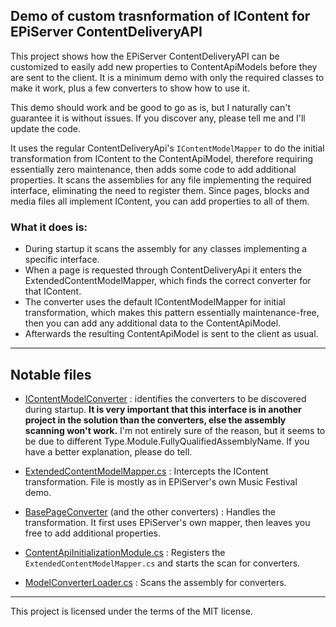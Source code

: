 ## Demo of custom trasnformation of IContent for EPiServer ContentDeliveryAPI

This project shows how the EPiServer ContentDeliveryAPI can be customized to easily add new properties to ContentApiModels before they are sent to the client. It is a minimum demo with only the required classes to make it work, plus a few converters to show how to use it.

This demo should work and be good to go as is, but I naturally can't guarantee it is without issues. If you discover any, please tell me and I'll update the code.

It uses the regular ContentDeliveryApi's `IContentModelMapper` to do the initial transformation from IContent to the ContentApiModel, therefore requiring essentially zero maintenance, then adds some code to add additional properties. It scans the assemblies for any file implementing the required interface, eliminating the need to register them. Since pages, blocks and media files all implement IContent, you can add properties to all of them.

### What it does is:
* During startup it scans the assembly for any classes implementing a specific interface.
* When a page is requested through ContentDeliveryApi it enters the ExtendedContentModelMapper, which finds the correct converter for that IContent.
* The converter uses the default IContentModelMapper for initial transformation, which makes this pattern essentially maintenance-free, then you can add any additional data to the ContentApiModel.
* Afterwards the resulting ContentApiModel is sent to the client as usual.

---

## Notable files

* [IContentModelConverter](/DemoCustomModelConverters.Models/IContentModelConverter.cs) : identifies the converters to be discovered during startup. **It is very important that this interface is in another project in the solution than the converters, else the assembly scanning won't work.** I'm not entirely sure of the reason, but it seems to be due to different Type.Module.FullyQualifiedAssemblyName. If you have a better explanation, please do tell.

* [ExtendedContentModelMapper.cs](/DemoCustomModelConverters/ContentApi/ExtendedContentModelMapper.cs) : Intercepts the IContent transformation. File is mostly as in EPiServer's own Music Festival demo.

* [BasePageConverter](/DemoCustomModelConverters/ContentApi/Converters/BasePageConverter.cs) (and the other converters) : Handles the transformation. It first uses EPiServer's own mapper, then leaves you free to add additional properties.

* [ContentApiInitializationModule.cs](/DemoCustomModelConverters/Infrastructure/Initialization/ContentApiInitializationModule.cs) : Registers the `ExtendedContentModelMapper.cs` and starts the scan for converters.

* [ModelConverterLoader.cs](/DemoCustomModelConverters/ContentApi/ModelConverterLoader.cs) : Scans the assembly for converters.

---

This project is licensed under the terms of the MIT license.
